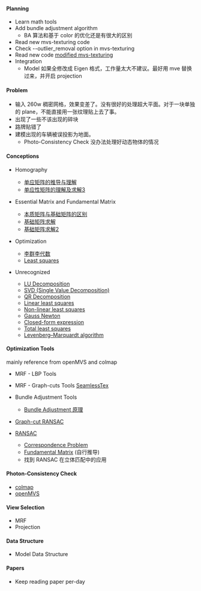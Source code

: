 #### Planning
- Learn math tools
- Add bundle adjustment algorithm
    - BA 算法和基于 color 的优化还是有很大的区别
- Read new mvs-texturing code
- Check --outlier_removal option in mvs-texturing
- Read new code [modified mvs-texturing](https://github.com/Xbbei/mvs-texturing/commit/cf942e1add75230872e0adfa49f588661114ef29)
- Integration
    - Model 如果全修改成 Eigen 格式，工作量太大不建议。最好用 mve 替换过来，并开启 projection

#### Problem
- 输入 260w 稠密网格，效果变差了。没有很好的处理超大平面。对于一块单独的 plane，不能直接用一张纹理贴上去了事。
- 出现了一些不该出现的碎块
- 路牌贴错了
- 建模出现的车辆被误投影为地面。
    - Photo-Consistency Check 没办法处理好动态物体的情况

#### Conceptions
- Homography
    - [单应矩阵的推导与理解](https://zhuanlan.zhihu.com/p/138266214)
    - [单应性矩阵的理解及求解3](https://blog.csdn.net/lyhbkz/article/details/82254893)
    
- Essential Matrix and Fundamental Matrix 
    - [本质矩阵与基础矩阵的区别](https://www.zhihu.com/question/27581884)
    - [基础矩阵求解](https://blog.csdn.net/qq_42399848/article/details/89348740)
    - [基础矩阵求解2](https://blog.csdn.net/baidu_38172402/article/details/83502492)

- Optimization
    - [李群李代数](https://zhuanlan.zhihu.com/p/358455662)
    - [Least squares](https://en.wikipedia.org/wiki/Least_squares)
    
- Unrecognized
    - [LU Decomposition](https://zhuanlan.zhihu.com/p/54943042)
    - [SVD (Single Value Decomposition)](https://zhuanlan.zhihu.com/p/29846048)
    - [QR Decomposition](https://zhuanlan.zhihu.com/p/47251888)
    - [Linear least squares](https://en.wikipedia.org/wiki/Linear_least_squares)
    - [Non-linear least squares](https://en.wikipedia.org/wiki/Non-linear_least_squares)
    - [Gauss Newton](https://en.wikipedia.org/wiki/Gauss%E2%80%93Newton_algorithm)
    - [Closed-form expression](https://en.wikipedia.org/wiki/Closed-form_expression)
    - [Total least squares](https://en.wikipedia.org/wiki/Total_least_squares)
    - [Levenberg–Marquardt algorithm](https://en.wikipedia.org/wiki/Levenberg%E2%80%93Marquardt_algorithm)

#### Optimization Tools
mainly reference from openMVS and colmap
- MRF - LBP Tools
- MRF - Graph-cuts Tools [SeamlessTex](https://github.com/fdp0525/SeamlessTex/)
- Bundle Adjustment Tools
    - [Bundle Adjustment 原理](https://zhuanlan.zhihu.com/p/344766723)

- [Graph-cut RANSAC](https://github.com/danini/graph-cut-ransac) 
- [RANSAC](https://en.wikipedia.org/wiki/Random_sample_consensus)
    - [Correspondence Problem](https://en.wikipedia.org/wiki/Correspondence_problem)
    - [Fundamental Matrix](https://en.wikipedia.org/wiki/Fundamental_matrix_(computer_vision)) (自行推导)
    - 找到 RANSAC 在立体匹配中的应用

#### Photon-Consistency Check
- [colmap](https://github.com/colmap/colmap/blob/9f3a75ae9c72188244f2403eb085e51ecf4397a8/src/mvs/patch_match.h)
- [openMVS](https://github.com/cdcseacave/openMVS/search?q=photo+consistency)

#### View Selection
- MRF
- Projection

#### Data Structure
- Model Data Structure

#### Papers
- Keep reading paper per-day
